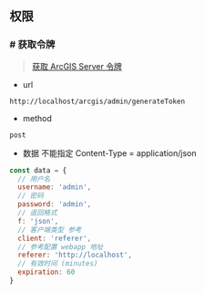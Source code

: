 ## 权限
### # 获取令牌
> [获取 ArcGIS Server 令牌](https://enterprise.arcgis.com/zh-cn/server/latest/administer/windows/acquiring-arcgis-tokens.htm)
- url
```
http://localhost/arcgis/admin/generateToken
```
- method
```
post
```
- 数据
不能指定 Content-Type = application/json
```js
const data = {
  // 用户名
  username: 'admin',
  // 密码
  password: 'admin',  
  // 返回格式
  f: 'json',
  // 客户端类型 参考
  client: 'referer',
  // 参考配置 webapp 地址
  referer: 'http://localhost',
  // 有效时间 (minutes)
  expiration: 60
}
```
